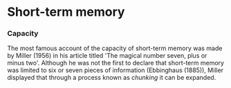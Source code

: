 # Short-term memory

### Capacity
The most famous account of the capacity of short-term memory was made by Miller (1956) in his article titled 'The magical number seven, plus or minus two'.
Although he was not the first to declare that short-term memory was limited to six or seven pieces of information (Ebbinghaus (1885)), Miller displayed that through a process known as *chunking* it can be expanded.
